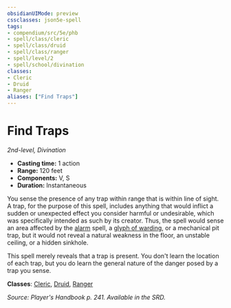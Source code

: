 ```yaml
---
obsidianUIMode: preview
cssclasses: json5e-spell
tags:
- compendium/src/5e/phb
- spell/class/cleric
- spell/class/druid
- spell/class/ranger
- spell/level/2
- spell/school/divination
classes:
- Cleric
- Druid
- Ranger
aliases: ["Find Traps"]
---
```

# Find Traps
*2nd-level, Divination*  

- **Casting time:** 1 action
- **Range:** 120 feet
- **Components:** V, S
- **Duration:** Instantaneous

You sense the presence of any trap within range that is within line of sight. A trap, for the purpose of this spell, includes anything that would inflict a sudden or unexpected effect you consider harmful or undesirable, which was specifically intended as such by its creator. Thus, the spell would sense an area affected by the [alarm](/3-Mechanics/CLI/spells/alarm.md) spell, a [glyph of warding](/3-Mechanics/CLI/spells/glyph-of-warding.md), or a mechanical pit trap, but it would not reveal a natural weakness in the floor, an unstable ceiling, or a hidden sinkhole.

This spell merely reveals that a trap is present. You don't learn the location of each trap, but you do learn the general nature of the danger posed by a trap you sense.

**Classes**: [Cleric](/3-Mechanics/CLI/classes/cleric.md), [Druid](/3-Mechanics/CLI/classes/druid.md), [Ranger](/3-Mechanics/CLI/classes/ranger.md)

*Source: Player's Handbook p. 241. Available in the SRD.*